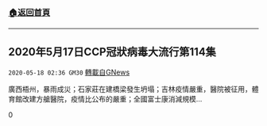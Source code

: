 ###  [:house:返回首頁](https://github.com/ourhimalayas/txt)
---

## 2020年5月17日CCP冠狀病毒大流行第114集
`2020-05-18 02:36 GM30` [轉載自GNews](https://gnews.org/zh-hant/206180/)

廣西梧州，暴雨成災；石家莊在建橋梁發生坍塌；吉林疫情嚴重，醫院被征用，體育館改建方艙醫院，疫情比公布的嚴重；全國富士康消減規模…



0
